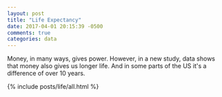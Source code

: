 ```yaml
---
layout: post
title: "Life Expectancy"
date: 2017-04-01 20:15:39 -0500
comments: true
categories: data
---
```


Money, in many ways, gives power. However, in a new study, data shows that money also gives us longer life. And in some parts of the US it's a difference of over 10 years.

<!-- more -->

{% include posts/life/all.html %}
